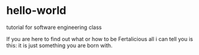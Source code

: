 # hello-world
tutorial for software engineering class

If you are here to find out what or how to be Fertalicious all i can tell you is this: it is just something you are born with.

